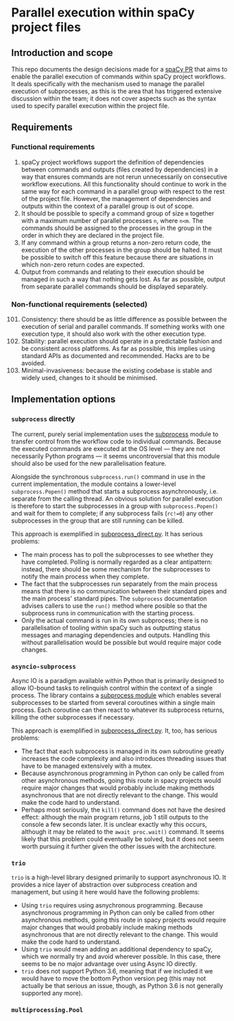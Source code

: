 # Parallel execution within spaCy project files

## Introduction and scope

This repo documents the design decisions made for a [spaCy PR](https://github.com/explosion/spaCy/pull/10774) that aims to enable the parallel execution of commands within spaCy project workflows. It deals specifically with the mechanism used to manage the parallel execution of subprocesses, as this is the area that has triggered extensive discussion within the team; it does not cover aspects such as the syntax used to specify parallel execution within the project file.

## Requirements

### Functional requirements

1. spaCy project workflows support the definition of dependencies between commands and outputs (files created by dependencies) in a way that ensures commands are not rerun unnecessarily on consecutive workflow executions. All this functionality should continue to work in the same way for each command in a parallel group with respect to the rest of the project file. However, the management of dependencies and outputs within the context of a parallel group is out of scope.
2. It should be possible to specify a command group of size `m` together with a maximum number of parallel processes `n`, where `n<m`. The commands should be assigned to the processes in the group in the order in which they are declared in the project file.
3. If any command within a group returns a non-zero return code, the execution of the other processes in the group should be halted. It must be possible to switch off this feature because there are situations in which non-zero return codes are expected.
4. Output from commands and relating to their execution should be managed in such a way that nothing gets lost. As far as possible, output from separate parallel commands should be displayed separately.

### Non-functional requirements (selected)

101. Consistency: there should be as little difference as possible between the execution of serial and parallel commands. If something works with one execution type, it should also work with the other execution type.
102. Stability: parallel execution should operate in a predictable fashion and be consistent across platforms. As far as possible, this implies using standard APIs as documented and recommended. Hacks are to be avoided.
103. Minimal-invasiveness: because the existing codebase is stable and widely used, changes to it should be minimised.

## Implementation options

### `subprocess` directly

The current, purely serial implementation uses the [subprocess](https://docs.python.org/3/library/subprocess.html) module to transfer control from the workflow code to individual commands. Because the executed commands are executed at the OS level — they are not necessarily Python programs — it seems uncontroversial that this module should also be used for the new parallelisation feature.

Alongside the synchronous `subprocess.run()` command in use in the current implementation, the module contains a lower-level `subprocess.Popen()` method that starts a subprocess asynchronously, i.e. separate from the calling thread. An obvious solution for parallel execution is therefore to start the subprocesses in a group with `subprocess.Popen()` and wait for them to complete; if any subprocess fails (`rc!=0`) any other subprocesses in the group that are still running can be killed.

This approach is exemplified in [subprocess_direct.py](https://github.com/richardpaulhudson/multiprocessing_arch/subprocess.py). It has serious problems:

- The main process has to poll the subprocesses to see whether they have completed. Polling is normally regarded as a clear antipattern: instead, there should be some mechanism for the subprocesses to notify the main process when they complete.
- The fact that the subprocesses run separately from the main process means that there is no communication between their standard pipes and the main process' standard pipes. The `subprocess` documentation advises callers to use the `run()` method where posible so that the subprocess runs in communication with the starting process.
- Only the actual command is run in its own subprocess; there is no parallelisation of tooling within spaCy such as outputting status messages and managing dependencies and outputs. Handling this without parallelisation would be possible but would require major code changes.

### `asyncio-subprocess`

Async IO is a paradigm available within Python that is primarily designed to allow IO-bound tasks to relinquish control within the context of a single process. The library contains a [subprocess module](https://docs.python.org/3/library/asyncio-subprocess.html) which enables several subprocesses to be started from several coroutines within a single main process. Each coroutine can then react to whatever its subprocess returns, killing the other subprocesses if necessary.

This approach is exemplified in [subprocess_direct.py](https://github.com/richardpaulhudson/multiprocessing_arch/async.py). It, too, has serious problems:

- The fact that each subprocess is managed in its own subroutine greatly increases the code complexity and also introduces threading issues that have to be managed extensively with a mutex.
- Because asynchronous programming in Python can only be called from other asynchronous methods, going this route in spacy projects would require major changes that would probably include making methods asynchronous that are not directly relevant to the change. This would make the code hard to understand.
- Perhaps most seriously, the `kill()` command does not have the desired effect: although the main program returns, job 1 still outputs to the console a few seconds later. It is unclear exactly why this occurs, although it may be related to the `await proc.wait()` command. It seems likely that this problem could eventually be solved, but it does not seem worth pursuing it further given the other issues with the architecture.

### `trio`

`trio` is a high-level library designed primarily to support asynchronous IO. It provides a nice layer of abstraction over subprocess creation and management, but using it here would have the following problems:

- Using `trio` requires using asnychronous programming. Because asynchronous programming in Python can only be called from other asynchronous methods, going this route in spacy projects would require major changes that would probably include making methods asynchronous that are not directly relevant to the change. This would make the code hard to understand.
- Using `trio` would mean adding an additional dependency to spaCy, which we normally try and avoid wherever possible. In this case, there seems to be no major advantage over using Async IO directly.
- `trio` does not support Python 3.6, meaning that if we included it we would have to move the bottom Python version peg (this may not actually be that serious an issue, though, as Python 3.6 is not generally supported any more).

### `multiprocessing.Pool`

